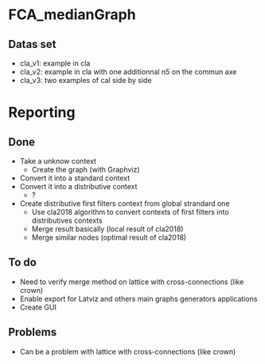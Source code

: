 # FCA_medianGraph
## Datas set
* cla_v1: example in cla
* cla_v2: example in cla with one additionnal n5 on the commun axe
* cla_v3: two examples of cal side by side

# Reporting
## Done
* Take a unknow context
  * Create the graph (with Graphviz)
* Convert it into a standard context
* Convert it into a distributive context
  * ?
* Create distributive first filters context from global strandard one
  * Use cla2018 algorithm to convert contexts of first filters into distributives contexts
  * Merge result basically (local result of cla2018)
  * Merge similar nodes (optimal result of cla2018)
## To do
* Need to verify merge method on lattice with cross-connections (like crown)
* Enable export for Latviz and others main graphs generators applications
* Create GUI
## Problems
* Can be a problem with lattice with cross-connections (like crown)